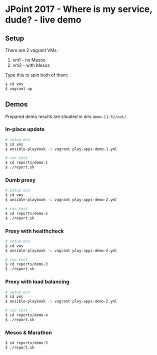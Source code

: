 # JPoint 2017 - Where is my service, dude? - live demo

## Setup

There are 2 vagrant VMs:

1. vm1 - no Mesos
2. vm2 - with Mesos

Type this to spin both of them:

```bash
$ cd vms
$ vagrant up
```

## Demos

Prepared demo results are situated in dirs `demo-[1-5]/out/`.

### In-place update

```bash
# setup env
$ cd vms
$ ansible-playbook -i vagrant play-apps-demo-1.yml

# run test
$ cd reports/demo-1
$ ./report.sh
```

### Dumb proxy

```bash
# setup env
$ cd vms
$ ansible-playbook -i vagrant play-apps-demo-2.yml

# run test
$ cd reports/demo-2
$ ./report.sh
```

### Proxy with healthcheck

```bash
# setup env
$ cd vms
$ ansible-playbook -i vagrant play-apps-demo-2.yml

# run test
$ cd reports/demo-3
$ ./report.sh
```

### Proxy with load balancing

```bash
# setup env
$ cd vms
$ ansible-playbook -i vagrant play-apps-demo-2.yml

# run test
$ cd reports/demo-4
$ ./report.sh
```

### Mesos & Marathon

```bash
$ cd reports/demo-5
$ ./report.sh
```
